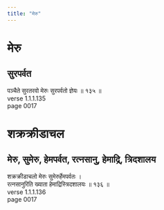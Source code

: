 ```yaml
---
title: "मेरु"
---
```


# मेरु
## सुरपर्वत
पञ्चैते सुरतरवो मेरुः सुरपर्वतो ज्ञेयः ॥ १३५ ॥<br />verse 1.1.1.135<br />page 0017

# शक्रक्रीडाचल
## मेरु, सुमेरु, हेमपर्वत, रत्नसानु, हेमाद्रि, त्रिदशालय
शक्रक्रीडाचलो मेरुः सुमेरुर्हेमपर्वतः ।<br />रत्नसानुरिति ख्याता हेमाद्रिस्त्रिदशालयः ॥ १३६ ॥<br />verse 1.1.1.136<br />page 0017

